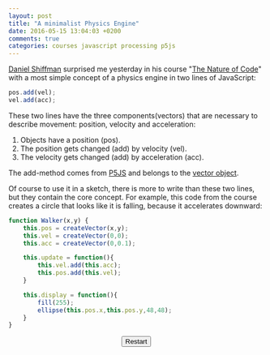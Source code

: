 ```yaml
---
layout: post
title: "A minimalist Physics Engine"
date: 2016-05-15 13:04:03 +0200
comments: true
categories: courses javascript processing p5js
---
```


[Daniel Shiffman](https://twitter.com/shiffman) surprised me yesterday in his course "[The Nature of Code][0]" with a most simple concept of a physics engine in two lines of JavaScript:

``` Javascript
pos.add(vel);
vel.add(acc);
```
<!-- more -->
<script src="/javascripts/p5.js"></script>
<script src="/javascripts/p5.dom.js"></script>

These two lines have the three components(vectors) that are necessary to describe movement: position, velocity and acceleration:

1. Objects have a position (pos).
2. The position gets changed (add) by velocity (vel).
3. The velocity gets changed (add) by acceleration (acc).

The add-method comes from [P5JS][1] and belongs to the [vector object][2].

Of course to use it in a sketch, there is more to write than these two lines, but they contain the core concept. For example, this code from the course creates a circle that looks like it is falling, because it accelerates downward:

``` Javascript
function Walker(x,y) {
	this.pos = createVector(x,y);
	this.vel = createVector(0,0);
	this.acc = createVector(0,0.1);	

	this.update = function(){
		this.vel.add(this.acc);
		this.pos.add(this.vel);
	}

	this.display = function(){
		fill(255);
		ellipse(this.pos.x,this.pos.y,48,48);
	}
}
```
<center>
<button onclick="setup();" style="align:right;">Restart</button>
</center>
<div id="p5canvas"></div>
<script>
var w;
function setup() {
  	var cnv = createCanvas($("#p5canvas").width(),360);
  	w = new Walker(width/2,0);
  	cnv.parent("p5canvas");
}

function draw() {
	background(51);
	w.display();
	w.update();
  
}

function Walker(x,y) {
	this.pos = createVector(x,y);
	this.vel = createVector(0,0);
	this.acc = createVector(0,0.1);	

	this.update = function(){
		this.vel.add(this.acc);
		this.pos.add(this.vel);
	}

	this.display = function(){
		fill(255);
		ellipse(this.pos.x,this.pos.y,48,48);
	}
}

</script>

[0]:https://www.kadenze.com/courses/the-nature-of-code
[1]:https://p5js.org
[2]:linktothevectorobjectsdocumentation